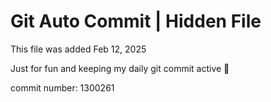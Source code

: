# Git Auto Commit | Hidden File

This file was added Feb 12, 2025

Just for fun and keeping my daily git commit active 🤪

commit number: 1300261

